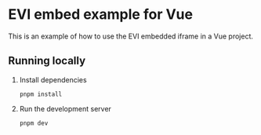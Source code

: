 # EVI embed example for Vue

This is an example of how to use the EVI embedded iframe in a Vue project.

## Running locally

1. Install dependencies
   ```
   pnpm install
   ```
2. Run the development server
   ```
   pnpm dev
   ```
